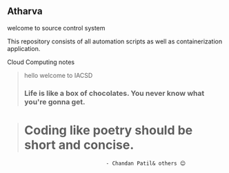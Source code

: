 ## Atharva

welcome to source control system

This repository consists of all automation scripts as well as containerization application.

Cloud Computing notes
> hello welcome to
> IACSD
> ### Life is like a box of chocolates. You never know what you're gonna get.


>  # Coding like poetry should be short and concise.

                                    - Chandan Patil& others 😊